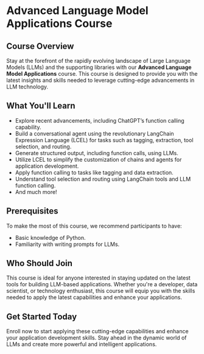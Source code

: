 # Advanced Language Model Applications Course

## Course Overview

Stay at the forefront of the rapidly evolving landscape of Large Language Models (LLMs) and the supporting libraries with our **Advanced Language Model Applications** course. This course is designed to provide you with the latest insights and skills needed to leverage cutting-edge advancements in LLM technology.

## What You'll Learn

- Explore recent advancements, including ChatGPT’s function calling capability.
- Build a conversational agent using the revolutionary LangChain Expression Language (LCEL) for tasks such as tagging, extraction, tool selection, and routing.
- Generate structured output, including function calls, using LLMs.
- Utilize LCEL to simplify the customization of chains and agents for application development.
- Apply function calling to tasks like tagging and data extraction.
- Understand tool selection and routing using LangChain tools and LLM function calling.
- And much more!

## Prerequisites

To make the most of this course, we recommend participants to have:

- Basic knowledge of Python.
- Familiarity with writing prompts for LLMs.

## Who Should Join

This course is ideal for anyone interested in staying updated on the latest tools for building LLM-based applications. Whether you're a developer, data scientist, or technology enthusiast, this course will equip you with the skills needed to apply the latest capabilities and enhance your applications.

## Get Started Today

Enroll now to start applying these cutting-edge capabilities and enhance your application development skills. Stay ahead in the dynamic world of LLMs and create more powerful and intelligent applications.
